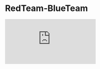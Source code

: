 # RedTeam-BlueTeam

![Project Submission File](https://github.com/Ejkeenan96/RedTeam-BlueTeam/blob/main/Project%202%20RED%20TEAM%20Vs%20BLUE%20TEAM%20.pdf)
